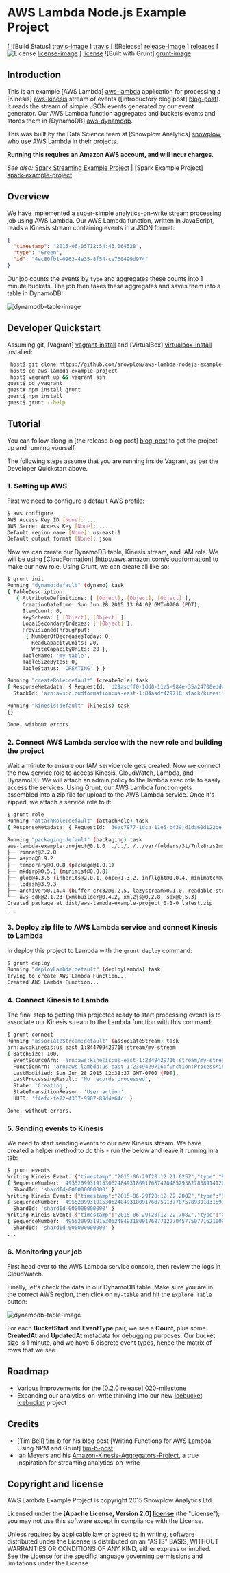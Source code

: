 # AWS Lambda Node.js Example Project

[ ![Build Status] [travis-image] ] [travis]  [ ![Release] [release-image] ] [releases] [ ![License] [license-image] ] [license]
![Built with Grunt] [grunt-image]

## Introduction

This is an example [AWS Lambda] [aws-lambda] application for processing a [Kinesis] [aws-kinesis] stream of events ([introductory blog post] [blog-post]). It reads the stream of simple JSON events generated by our event generator. Our AWS Lambda function aggregates and buckets events and stores them in [DynamoDB] [aws-dynamodb].

This was built by the Data Science team at [Snowplow Analytics] [snowplow], who use AWS Lambda in their projects.

**Running this requires an Amazon AWS account, and will incur charges.**

_See also:_ [Spark Streaming Example Project][spark-streaming-example-project] | [Spark Example Project] [spark-example-project]

## Overview

We have implemented a super-simple analytics-on-write stream processing job using AWS Lambda. Our AWS Lambda function, written in JavaScript, reads a Kinesis stream containing events in a JSON format:

```json
{
  "timestamp": "2015-06-05T12:54:43.064528",
  "type": "Green",
  "id": "4ec80fb1-0963-4e35-8f54-ce760499d974"
}
```

Our job counts the events by `type` and aggregates these counts into 1 minute buckets. The job then takes these aggregates and saves them into a table in DynamoDB:

![dynamodb-table-image][dynamodb-table-image]

## Developer Quickstart

Assuming git, [Vagrant] [vagrant-install] and [VirtualBox] [virtualbox-install] installed:

```bash
 host$ git clone https://github.com/snowplow/aws-lambda-nodejs-example-project.git
 host$ cd aws-lambda-example-project
 host$ vagrant up && vagrant ssh
guest$ cd /vagrant
guest# npm install grunt
guest$ npm install
guest$ grunt --help
```

## Tutorial

You can follow along in [the release blog post] [blog-post] to get the project up and running yourself.

The following steps assume that you are running inside Vagrant, as per the Developer Quickstart above.

### 1. Setting up AWS

First we need to configure a default AWS profile:

```bash
$ aws configure
AWS Access Key ID [None]: ...
AWS Secret Access Key [None]: ...
Default region name [None]: us-east-1
Default output format [None]: json
```

Now we can create our DynamoDB table, Kinesis stream, and IAM role. We will be using [CloudFormation] [http://aws.amazon.com/cloudformation] to make our new role. Using Grunt, we can create all like so:

```bash
$ grunt init
Running "dynamo:default" (dynamo) task
{ TableDescription:
   { AttributeDefinitions: [ [Object], [Object], [Object] ],
     CreationDateTime: Sun Jun 28 2015 13:04:02 GMT-0700 (PDT),
     ItemCount: 0,
     KeySchema: [ [Object], [Object] ],
     LocalSecondaryIndexes: [ [Object] ],
     ProvisionedThroughput:
      { NumberOfDecreasesToday: 0,
        ReadCapacityUnits: 20,
        WriteCapacityUnits: 20 },
     TableName: 'my-table',
     TableSizeBytes: 0,
     TableStatus: 'CREATING' } }

Running "createRole:default" (createRole) task
{ ResponseMetadata: { RequestId: 'd29asdff0-1dd0-11e5-984e-35a24700edda' },
  StackId: 'arn:aws:cloudformation:us-east-1:84asdf429716:stack/kinesisDynamo/d2af8730-1dd0-11e5-854a-50d5017c76e0' }

Running "kinesis:default" (kinesis) task
{}

Done, without errors.
```

### 2. Connect AWS Lambda service with the new role and building the project

Wait a minute to ensure our IAM service role gets created. Now we connect the new service role to access Kinesis, CloudWatch, Lambda, and DynamoDB. We will attach an admin policy to the lambda exec role to easily access the services. Using Grunt, our AWS Lambda function gets assembled into a zip file for upload to the AWS Lambda service. Once it's zipped, we attach a service role to it:

```bash
$ grunt role
Running "attachRole:default" (attachRole) task
{ ResponseMetadata: { RequestId: '36ac7877-1dca-11e5-b439-d1da60d122be' } }

Running "packaging:default" (packaging) task
aws-lambda-example-project@0.1.0 ../../../../var/folders/3t/7nlz8rzs2mq5fg_sf3x4j7_m0000gn/T/1435519004662.0046/node_modules/aws-lambda-example-project
├── rimraf@2.2.8
├── async@0.9.2
├── temporary@0.0.8 (package@1.0.1)
├── mkdirp@0.5.1 (minimist@0.0.8)
├── glob@4.3.5 (inherits@2.0.1, once@1.3.2, inflight@1.0.4, minimatch@2.0.8)
├── lodash@3.9.3
├── archiver@0.14.4 (buffer-crc32@0.2.5, lazystream@0.1.0, readable-stream@1.0.33, tar-stream@1.1.5, zip-stream@0.5.2, lodash@3.2.0)
└── aws-sdk@2.1.23 (xmlbuilder@0.4.2, xml2js@0.2.8, sax@0.5.3)
Created package at dist/aws-lambda-example-project_0-1-0_latest.zip
...
```

### 3. Deploy zip file to AWS Lambda service and connect Kinesis to Lambda

In deploy this project to Lambda with the `grunt deploy` command:

```bash
$ grunt deploy
Running "deployLambda:default" (deployLambda) task
Trying to create AWS Lambda Function...
Created AWS Lambda Function...
```

### 4. Connect Kinesis to Lambda

The final step to getting this projected ready to start processing events is to associate our Kinesis stream to the Lambda function with this command:

```bash
$ grunt connect
Running "associateStream:default" (associateStream) task
arn:aws:kinesis:us-east-1:844709429716:stream/my-stream
{ BatchSize: 100,
  EventSourceArn: 'arn:aws:kinesis:us-east-1:2349429716:stream/my-stream',
  FunctionArn: 'arn:aws:lambda:us-east-1:2349429716:function:ProcessKinesisRecordsDynamo',
  LastModified: Sun Jun 28 2015 12:38:37 GMT-0700 (PDT),
  LastProcessingResult: 'No records processed',
  State: 'Creating',
  StateTransitionReason: 'User action',
  UUID: 'f4efc-fe72-4337-9907-89d4e64c' }

Done, without errors.
```

### 5. Sending events to Kinesis

We need to start sending events to our new Kinesis stream. We have created a helper method to do this - run the below and leave it running in a tab: 

```bash
$ grunt events
Writing Kineis Event: {"timestamp":"2015-06-29T20:12:21.625Z","type":"Red"}
{ SequenceNumber: '49552099319153062484931809176874704852938278389141209090',
  ShardId: 'shardId-000000000000' }
Writing Kineis Event: {"timestamp":"2015-06-29T20:12:22.200Z","type":"Red"}
{ SequenceNumber: '49552099319153062484931809176875913778757893018315915266',
  ShardId: 'shardId-000000000000' }
Writing Kineis Event: {"timestamp":"2015-06-29T20:12:22.708Z","type":"Green"}
{ SequenceNumber: '49552099319153062484931809176877122704577507716210098178',
  ShardId: 'shardId-000000000000' }
...
```

### 6. Monitoring your job

First head over to the AWS Lambda service console, then review the logs in CloudWatch.

Finally, let's check the data in our DynamoDB table. Make sure you are in the correct AWS region, then click on `my-table` and hit the `Explore Table` button:

![dynamodb-table-image][dynamodb-table-image]

For each **BucketStart** and **EventType** pair, we see a **Count**, plus some **CreatedAt** and **UpdatedAt** metadata for debugging purposes. Our bucket size is 1 minute, and we have 5 discrete event types, hence the matrix of rows that we see.

## Roadmap

* Various improvements for the [0.2.0 release] [020-milestone]
* Expanding our analytics-on-write thinking into our new [Icebucket] [icebucket] project

## Credits

* [Tim Bell] [tim-b] for his blog post [Writing Functions for AWS Lambda Using NPM and Grunt] [tim-b-post]
* Ian Meyers and his [Amazon-Kinesis-Aggregators-Project][amazon-kinesis-aggregators], a true inspiration for streaming analytics-on-write

## Copyright and license

AWS Lambda Example Project is copyright 2015 Snowplow Analytics Ltd.

Licensed under the **[Apache License, Version 2.0] [license]** (the "License");
you may not use this software except in compliance with the License.

Unless required by applicable law or agreed to in writing, software
distributed under the License is distributed on an "AS IS" BASIS,
WITHOUT WARRANTIES OR CONDITIONS OF ANY KIND, either express or implied.
See the License for the specific language governing permissions and
limitations under the License.

[travis]: https://travis-ci.org/snowplow/aws-lambda-nodejs-example-project
[travis-image]: https://travis-ci.org/snowplow/aws-lambda-nodejs-example-project.png?branch=master
[license-image]: http://img.shields.io/badge/license-Apache--2-blue.svg?style=flat
[license]: http://www.apache.org/licenses/LICENSE-2.0
[release-image]: http://img.shields.io/badge/release-0.1.0-blue.svg?style=flat
[releases]: https://github.com/snowplow/aws-lambda-nodejs-example-project/releases
[grunt-image]: https://cdn.gruntjs.com/builtwith.png

[spark-example-project]: https://github.com/snowplow/spark-example-project
[spark-streaming-example-project]: https://github.com/snowplow/spark-streaming-example-project

[vagrant-install]: http://docs.vagrantup.com/v2/installation/index.html
[virtualbox-install]: https://www.virtualbox.org/wiki/Downloads

[blog-post]: http://snowplowanalytics.com/blog/2015/07/10/aws-lambda-nodejs-example-project-0.1.0-released/
[020-milestone]: https://github.com/snowplow/aws-lambda-nodejs-example-project/milestones/Version%200.2.0
[dynamodb-table-image]: /docs/dynamodb-table-image.png?raw=true

[aws-lambda]: http://aws.amazon.com/lambda/
[aws-kinesis]: http://aws.amazon.com/kinesis/
[aws-dynamodb]: http://aws.amazon.com/dynamodb
[vagrant-install]: http://docs.vagrantup.com/v2/installation/index.html
[virtualbox-install]: https://www.virtualbox.org/wiki/Downloads
[tim-b]: https://github.com/Tim-B
[tim-b-post]: http://hipsterdevblog.com/blog/2014/12/07/writing-functions-for-aws-lambda-using-npm-and-grunt/
[amazon-kinesis-aggregators]: https://github.com/awslabs/amazon-kinesis-aggregators

[snowplow]: http://snowplowanalytics.com
[icebucket]: https://github.com/snowplow/icebucket
